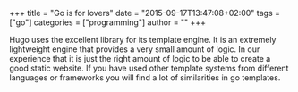 +++
title = "Go is for lovers"
date = "2015-09-17T13:47:08+02:00"
tags = ["go"]
categories = ["programming"]
author = ""
+++

Hugo uses the excellent library for its template engine. It is an extremely lightweight engine that provides a very small amount of logic. In our experience that it is just the right amount of logic to be able to create a good static website. If you have used other template systems from different languages or frameworks you will find a lot of similarities in go templates.
